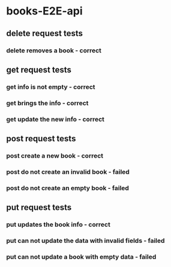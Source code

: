 # books-E2E-api

## delete request tests
  ### delete removes a book - correct

## get request tests
  ### get info is not empty - correct
  ### get brings the info - correct
  ### get update the new info - correct
  
## post request tests
  ### post create a new book - correct
  ### post do not create an invalid book - failed
  ### post do not create an empty book - failed

## put request tests
  ### put updates the book info - correct
  ### put can not update the data with invalid fields - failed
  ### put can not update a book with empty data - failed
